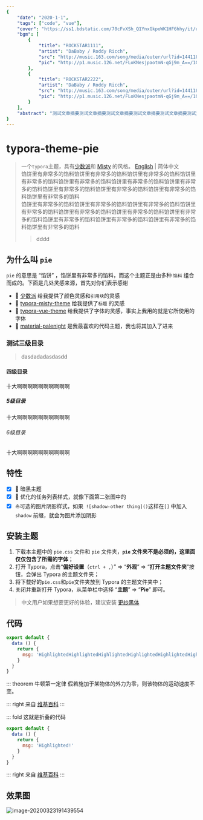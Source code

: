 ```yaml
---
{
    "date": "2020-1-1",
    "tags": ["code", "vue"],
    "cover": "https://ss1.bdstatic.com/70cFvXSh_Q1YnxGkpoWK1HF6hhy/it/u=3363295869,2467511306&fm=26&gp=0.jpg",
    "bgm": [
        {
            "title": "ROCKSTAR1111",
            "artist": "DaBaby / Roddy Ricch",
            "src": "http://music.163.com/song/media/outer/url?id=1441183869.mp3",
            "pic": "http://p1.music.126.net/FLoKNesjpaotmN-qGj9m_A==/109951164912637120.jpg?param=130y130"
        },
        {
            "title": "ROCKSTAR2222",
            "artist": "DaBaby / Roddy Ricch",
            "src": "http://music.163.com/song/media/outer/url?id=1441183869.mp3",
            "pic": "http://p1.music.126.net/FLoKNesjpaotmN-qGj9m_A==/109951164912637120.jpg?param=130y130"
        }
    ],
    "abstract": "测试文章摘要测试文章摘要测试文章摘要测试文章摘要测试文章摘要测试文章摘要测试文章摘要测试文章摘要测试文章摘要测试文章摘要测试文章摘要测试文章摘要测试文章摘要测试文章摘要测试文章摘要测试文章摘要测试文章摘要测试文章摘要测试文章摘要测试文章摘要测试文章摘要测试文章摘要测试文章摘要测试文章摘要测试文章摘要测试文章摘要测试文章摘要测试文章摘要测试文章摘要测试文章摘要测试文章摘要测试文章摘要测试文章摘要测试文章摘要测试文章摘要测试文章摘要测试文章摘要测试文章摘要测试文章摘要测试文章摘要测试文章摘要测试文章摘要测试文章摘要测试文章摘要测试文章摘要测试文章摘要测试文章摘要测试文章摘要测试文章摘要测试文章摘要测试文章摘要测试文章摘要"
}
---
```


# typora-theme-pie
<Mark 
    title="内容主标题" 
    subtitle="This is the subtitle"
    cover="https://www.themoviedb.org/t/p/w300_and_h450_bestv2/tenEL3u6KlWW9F98Sx5CQbbl39J.jpg"
    bg="https://www.themoviedb.org/t/p/w1920_and_h800_multi_faces/fRYwdeNjMqC30EhofPx5PlDpdun.jpg"
    review="sssss"
    :grade="8"
    :link="{
        mc: 'sss',
        ign: 'sss',
        douban: 'sss',
        imdb: 'sss',
        ps: 'sss',
        steam: 'sss',
    }"
/>
> 一个`typora`主题，具有[少数派](http://www.sspai.com)和 [Misty](https://github.com/etigerstudio/typora-misty-theme) 的风格。
[English](2020-1-1-typora-theme-pie.md) | 简体中文  
> 馅饼里有非常多的馅料馅饼里有非常多的馅料馅饼里有非常多的馅料馅饼里有非常多的馅料馅饼里有非常多的馅料馅饼里有非常多的馅料馅饼里有非常多的馅料馅饼里有非常多的馅料馅饼里有非常多的馅料馅饼里有非常多的馅料馅饼里有非常多的馅料  
> 馅饼里有非常多的馅料馅饼里有非常多的馅料馅饼里有非常多的馅料馅饼里有非常多的馅料馅饼里有非常多的馅料馅饼里有非常多的馅料馅饼里有非常多的馅料馅饼里有非常多的馅料馅饼里有非常多的馅料馅饼里有非常多的馅料馅饼里有非常多的馅料
> > dddd

## 为什么叫 `pie`
`pie` 的意思是 “馅饼” ，馅饼里有非常多的馅料，而这个主题正是由多种 `馅料` 组合而成的。下面是几处灵感来源，首先对你们表示感谢
- :100: ​[少数派](http://www.sspai.com) 给我提供了颜色灵感和`引用块`的灵感
- :tada: [typora-misty-theme](https://github.com/etigerstudio/typora-misty-theme) 给我提供了`标题` 的灵感
- :santa: [typora-vue-theme](https://github.com/blinkfox/typora-vue-theme) 给我提供了字体的灵感，事实上我用的就是它所使用的字体
- :beers: ​[material-palenight](https://codemirror.net/theme/material-palenight.css) 是我最喜欢的代码主题，我也将其加入了进来
### 测试三级目录
> dasdadadasdasdd
#### 四级目录
十大啊啊啊啊啊啊啊啊啊啊
##### 5级目录
十大啊啊啊啊啊啊啊啊啊啊
###### 6级目录
十大啊啊啊啊啊啊啊啊啊啊
## 特性
- [x]  :baby_chick: 暗黑主题
- [x]  :rocket: 优化的任务列表样式，就像下面第二张图中的
- [x]  :sailboat: ​可选的图片阴影样式，如果` ![shadow-other thing]()`这样在`[]` 中加入`shadow` 前缀，就会为图片添加阴影
## 安装主题
1. 下载本主题中的 `pie.css` 文件和 `pie` 文件夹，**`pie` 文件夹不是必须的，这里面仅仅包含了所需的字体**；
2. 打开 Typora，点击“**偏好设置**（`ctrl + ,`）” => “**外观**” => “**打开主题文件夹**”按钮，会弹出 Typora 的主题文件夹；
3. 将下载好的`pie.css`和`pie`文件夹放到 Typora 的主题文件夹中；
4. 关闭并重新打开 Typora，从菜单栏中选择 “**主题**” => “**Pie**” 即可。
> 中文用户如果想要更好的体验，建议安装 [更纱黑体](https://github.com/be5invis/Sarasa-Gothic)
## 代码
``` javascript {4}
export default {
  data () {
    return {
      msg: 'HighlightedHighlightedHighlightedHighlightedHighlightedHighlightedHighlightedHighlightedHighlightedHighlightedHighlightedHighlightedHighlightedHighlightedHighlightedHighlightedHighlightedHighlightedHighlightedHighlightedHighlightedHighlightedHighlightedHighlightedHighlighted!'
    }
  }
}
```
::: theorem 牛顿第一定律
假若施加于某物体的外力为零，则该物体的运动速度不变。

::: right
来自 [维基百科](https://zh.wikipedia.org/wiki/%E7%89%9B%E9%A1%BF%E8%BF%90%E5%8A%A8%E5%AE%9A%E5%BE%8B)
:::

::: fold
这就是折叠的代码
``` javascript {4}
export default {
  data () {
    return {
      msg: 'Highlighted!'
    }
  }
}
```
::: right
来自 [维基百科](https://zh.wikipedia.org/wiki/%E7%89%9B%E9%A1%BF%E8%BF%90%E5%8A%A8%E5%AE%9A%E5%BE%8B)
:::

## 效果图
![image-20200323191439554](https://d33wubrfki0l68.cloudfront.net/ae111c6a627e25fc34ce2ec9d5ca3d883f247d3e/15d93/image-2.ddbb59d5.jpg)
